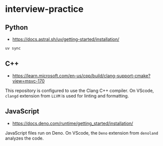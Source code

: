 # interview-practice

## Python

- https://docs.astral.sh/uv/getting-started/installation/

```python
uv sync
```

## C++

- https://learn.microsoft.com/en-us/cpp/build/clang-support-cmake?view=msvc-170

This repository is configured to use the Clang C++ compiler. On VScode, `clangd` extension from `LLVM` is used for linting and formatting.

## JavaScript

- https://docs.deno.com/runtime/getting_started/installation/

JavaScript files run on Deno. On VScode, the `Deno` extension from `denoland` analyzes the code.

